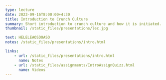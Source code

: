 ```yaml
---
type: lecture
date: 2023-09-16T8:00:00+4:30
title: Introduction to Crunch Culture
summary: Short introduction to crunch culture and how it is initiated.
thumbnail: /static_files/presentations/lec.jpg

text: HELELEAOSDOASO
notes: /static_files/presentations/intro.html

links: 
    - url: /static_files/presentations/intro.html
      name: Notes
    - url: /static_files/assignments/IntroAssignQuizz.html
      name: Videos
---
```



<!-- **Suggested Readings:**
- [Readings 1](http://example.com)
- [Readings 2](http://example.com) -->


